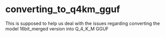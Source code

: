 # converting_to_q4km_gguf
This is supposed to help us deal with the issues regarding converting the model 16bit_merged version into Q_4_K_M GGUF
